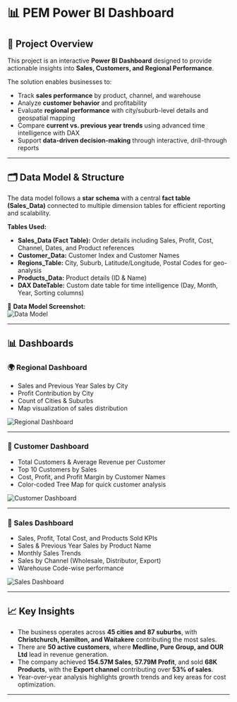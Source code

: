 # 📊 PEM Power BI Dashboard  

## 📌 Project Overview  
This project is an interactive **Power BI Dashboard** designed to provide actionable insights into **Sales, Customers, and Regional Performance**.  

The solution enables businesses to:  
- Track **sales performance** by product, channel, and warehouse  
- Analyze **customer behavior** and profitability  
- Evaluate **regional performance** with city/suburb-level details and geospatial mapping  
- Compare **current vs. previous year trends** using advanced time intelligence with DAX  
- Support **data-driven decision-making** through interactive, drill-through reports  

---

## 🗂️ Data Model & Structure  
The data model follows a **star schema** with a central **fact table (Sales_Data)** connected to multiple dimension tables for efficient reporting and scalability.  

**Tables Used:**  
- **Sales_Data (Fact Table):** Order details including Sales, Profit, Cost, Channel, Dates, and Product references  
- **Customer_Data:** Customer Index and Customer Names  
- **Regions_Table:** City, Suburb, Latitude/Longitude, Postal Codes for geo-analysis  
- **Products_Data:** Product details (ID & Name)  
- **DAX DateTable:** Custom date table for time intelligence (Day, Month, Year, Sorting columns)  

📌 **Data Model Screenshot:**  
![Data Model](screenshots/Screenshot-DataModel.png)  

---

## 📊 Dashboards  

### 🌍 Regional Dashboard  
- Sales and Previous Year Sales by City  
- Profit Contribution by City  
- Count of Cities & Suburbs  
- Map visualization of sales distribution  

![Regional Dashboard](screenshots/Screenshot-Regional.png)  

---

### 👥 Customer Dashboard  
- Total Customers & Average Revenue per Customer  
- Top 10 Customers by Sales  
- Cost, Profit, and Profit Margin by Customer Names  
- Color-coded Tree Map for quick customer analysis  

![Customer Dashboard](screenshots/Screenshot-Customer.png)  

---

### 🛒 Sales Dashboard  
- Sales, Profit, Total Cost, and Products Sold KPIs  
- Sales & Previous Year Sales by Product Name  
- Monthly Sales Trends  
- Sales by Channel (Wholesale, Distributor, Export)  
- Warehouse Code-wise performance  

![Sales Dashboard](screenshots/Screenshot-Sales.png)  

---

## 📈 Key Insights  
- The business operates across **45 cities and 87 suburbs**, with **Christchurch, Hamilton, and Waitakere** contributing the most sales.  
- There are **50 active customers**, where **Medline, Pure Group, and OUR Ltd** lead in revenue generation.  
- The company achieved **154.57M Sales**, **57.79M Profit**, and sold **68K Products**, with the **Export channel** contributing over **53% of sales**.  
- Year-over-year analysis highlights growth trends and key areas for cost optimization.  

---

